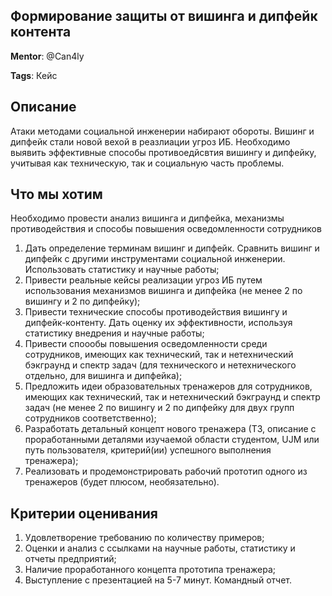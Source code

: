 ## Формирование защиты от вишинга и дипфейк контента

**Mentor**: @Can4ly

**Tags**: Кейс

## Описание

Атаки методами социальной инженерии набирают обороты. Вишинг и дипфейк стали новой вехой в реазлиации угроз ИБ. 
Необходимо выявить эффективные способы противоедйсвтия вишингу и дипфейку, учитывая как техническую, так и социальную часть проблемы.

## Что мы хотим

Необходимо провести анализ вишинга и дипфейка, механизмы противодействия и способы повышения осведомленности сотрудников

1. Дать определение терминам вишинг и дипфейк. Сравнить вишинг и дипфейк с другими инструментами социальной инженерии. Использовать статистику и научные работы;
2. Привести реальные кейсы реализации угроз ИБ путем использования механизмов вишинга и дипфейка (не менее 2 по вишингу и 2 по дипфейку);
3. Привести технические способы противодействия вишингу и дипфейк-контенту. Дать оценку их эффективности, используя статистику внедрения и научные работы;
4. Привести споообы повышения осведомленности среди сотрудников, имеющих как технический, так и нетехнический бэкграунд и спектр задач (для технического и нетехнического отдельно, для вишинга и дипфейка);
5. Предложить идеи образовательных тренажеров для сотрудников, имеющих как технический, так и нетехнический бэкграунд и спектр задач (не менее 2 по вишингу и 2 по дипфейку для двух групп сотрудников соответственно);
6. Разработать детальный концепт нового тренажера (ТЗ, описание с проработанными деталями изучаемой области студентом, UJM или путь пользователя, критерий(ии) успешного выполнения тренажера);
7. Реализовать и продемонстрировать рабочий прототип одного из тренажеров (будет плюсом, необязательно).

## Критерии оценивания

1. Удовлетворение требованию по количеству примеров;
2. Оценки и анализ с ссылками на научные работы, статистику и отчеты предприятий;
3. Наличие проработанного концепта прототипа тренажера;
4. Выступление с презентацией на 5-7 минут. Командный отчет.
